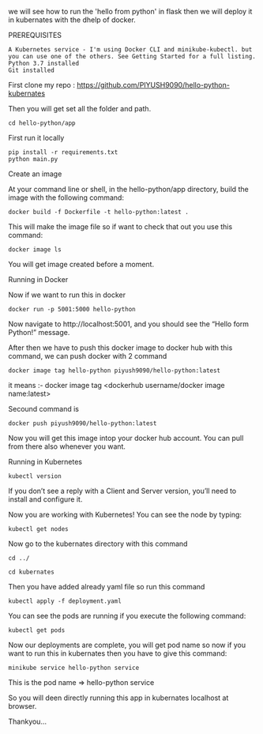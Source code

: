 we will see how to run the 'hello from python' in flask then we will deploy it in kubernates with the dhelp of docker.

PREREQUISITES

    A Kubernetes service - I'm using Docker CLI and minikube-kubectl. but you can use one of the others. See Getting Started for a full listing.
    Python 3.7 installed
    Git installed



First clone my repo : https://github.com/PIYUSH9090/hello-python-kubernates

Then you will get set all the folder and path.

```
cd hello-python/app
```
First run it locally
```
pip install -r requirements.txt
python main.py
```

Create an image

At your command line or shell, in the hello-python/app directory, build the image with the following command:
```
docker build -f Dockerfile -t hello-python:latest .
```

This will make the image file so if want to check that out you use this command:
```
docker image ls
```
You will get image created before a moment.

Running in Docker 

Now if we want to run this in docker 
```
docker run -p 5001:5000 hello-python
```

Now navigate to http://localhost:5001, and you should see the “Hello form Python!” message.

After then we have to push this docker image to docker hub with this command, we can push docker with 2 command 

```
docker image tag hello-python piyush9090/hello-python:latest
```
it means :- docker image tag <docker image name> <dockerhub username/docker image name:latest>
    
Secound command is 
```
docker push piyush9090/hello-python:latest
```
Now you will get this image intop your docker hub account. You can pull from there also whenever you want.


Running in Kubernetes

```
kubectl version
```
If you don’t see a reply with a Client and Server version, you’ll need to install and configure it.


Now you are working with Kubernetes! You can see the node by typing:
```
kubectl get nodes
```
Now go to the kubernates directory with this command 

```
cd ../
```
```
cd kubernates
```
Then you have added already yaml file so run this command

```
kubectl apply -f deployment.yaml
```
You can see the pods are running if you execute the following command:

```
kubectl get pods
```
Now our deployments are complete, you will get pod name so now if you want to run this in kubernates then you have to give this command:

```
minikube service hello-python service
```

This is the pod name => hello-python service

So you will deen directly running this app in kubernates localhost at browser.




Thankyou...
